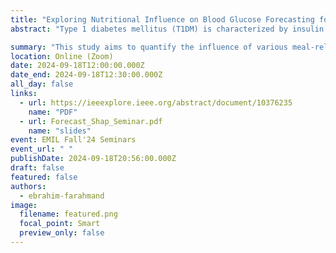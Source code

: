 ```yaml
---
title: "Exploring Nutritional Influence on Blood Glucose Forecasting for Type 1 Diabetes Using Explainable AI"
abstract: "Type 1 diabetes mellitus (T1DM) is characterized by insulin deficiency and blood sugar control issues. The state-of-the-art solution is the artificial pancreas (AP), which integrates basal insulin delivery and glucose monitoring. However, APs are unable to manage postprandial glucose response (PGR) due to limited knowledge of its determinants, requiring additional information for accurate bolus delivery, such as estimated carbohydrate intake. This study aims to quantify the influence of various meal-related factors on predicting postprandial blood glucose levels (BGLs) at different time intervals (15 min, 60 min, and 120 min) after meals by using deep neural network (DNN) models. The prediction models incorporate preprandial blood glucose values, insulin dosage, and various meal-related nutritional factors such as intake of energy, carbohydrates, proteins, lipids, fatty acids, fibers, glycemic index, and glycemic load as input variables. The impact of input features was assessed by exploiting eXplainable Artificial Intelligence (XAI) methodologies, specifically SHapley Additive exPlanations (SHAP), which provide insights into each feature's contribution to the model predictions. By leveraging XAI methodologies, this study aims to enhance the interpretability and transparency of BGL prediction models and validate clinical literature hypotheses. The findings can aid in the development of decision-support tools for individuals with T1DM, facilitating PGR management and reducing the risks of adverse events. The improved understanding of PGR determinants may lead to advancements in AP technology and improve the overall quality of life for T1DM patients."

summary: "This study aims to quantify the influence of various meal-related factors on predicting postprandial blood glucose levels (BGLs) at different time intervals (15 min, 60 min, and 120 min) after meals by using deep neural network (DNN) models."
location: Online (Zoom)
date: 2024-09-18T12:00:00.000Z
date_end: 2024-09-18T12:30:00.000Z
all_day: false
links:
  - url: https://ieeexplore.ieee.org/abstract/document/10376235
    name: "PDF"
  - url: Forecast_Shap_Seminar.pdf
    name: "slides"
event: EMIL Fall'24 Seminars
event_url: " "
publishDate: 2024-09-18T20:56:00.000Z
draft: false
featured: false
authors:
  - ebrahim-farahmand
image:
  filename: featured.png
  focal_point: Smart
  preview_only: false
---
```

